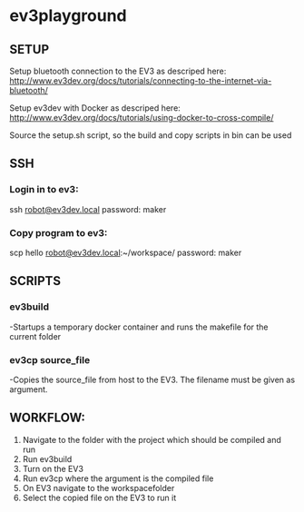 # ev3playground

## SETUP
Setup bluetooth connection to the EV3 as descriped here: http://www.ev3dev.org/docs/tutorials/connecting-to-the-internet-via-bluetooth/

Setup ev3dev with Docker as descriped here: http://www.ev3dev.org/docs/tutorials/using-docker-to-cross-compile/

Source the setup.sh script, so the build and copy scripts in bin can be used

## SSH
### Login in to ev3:
ssh robot@ev3dev.local
password: maker
 
### Copy program to ev3:
scp hello robot@ev3dev.local:~/workspace/
password: maker

## SCRIPTS
### ev3build
-Startups a temporary docker container and runs the makefile for the current folder

### ev3cp source_file
-Copies the source_file from host to the EV3. The filename must be given as argument.

## WORKFLOW:
1. Navigate to the folder with the project which should be compiled and run
2. Run ev3build
3. Turn on the EV3
4. Run ev3cp where the argument is the compiled file
5. On EV3 navigate to the workspacefolder
6. Select the copied file on the EV3 to run it


